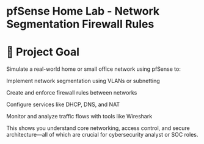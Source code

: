 # pfSense Home Lab - Network Segmentation Firewall Rules

# 🎯 Project Goal
Simulate a real-world home or small office network using pfSense to:

Implement network segmentation using VLANs or subnetting

Create and enforce firewall rules between networks

Configure services like DHCP, DNS, and NAT

Monitor and analyze traffic flows with tools like Wireshark

This shows you understand core networking, access control, and secure architecture—all of which are crucial for cybersecurity analyst or SOC roles.

